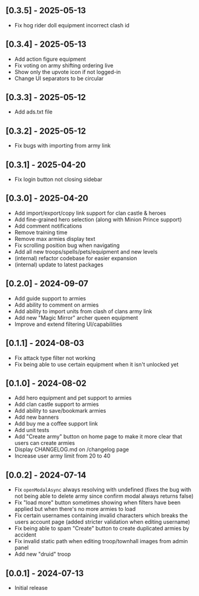 ## [0.3.5] - 2025-05-13

- Fix hog rider doll equipment incorrect clash id

## [0.3.4] - 2025-05-13

- Add action figure equipment
- Fix voting on army shifting ordering live
- Show only the upvote icon if not logged-in
- Change UI separators to be circular

## [0.3.3] - 2025-05-12

- Add ads.txt file

## [0.3.2] - 2025-05-12

- Fix bugs with importing from army link

## [0.3.1] - 2025-04-20

- Fix login button not closing sidebar

## [0.3.0] - 2025-04-20

- Add import/export/copy link support for clan castle & heroes
- Add fine-grained hero selection (along with Minion Prince support)
- Add comment notifications
- Remove training time
- Remove max armies display text
- Fix scrolling position bug when navigating
- Add all new troops/spells/pets/equipment and new levels
- (internal) refactor codebase for easier expansion
- (internal) update to latest packages

## [0.2.0] - 2024-09-07

- Add guide support to armies
- Add ability to comment on armies
- Add ability to import units from clash of clans army link
- Add new "Magic Mirror" archer queen equipment
- Improve and extend filtering UI/capabilities

## [0.1.1] - 2024-08-03

- Fix attack type filter not working
- Fix being able to use certain equipment when it isn't unlocked yet

## [0.1.0] - 2024-08-02

- Add hero equipment and pet support to armies
- Add clan castle support to armies
- Add ability to save/bookmark armies
- Add new banners
- Add buy me a coffee support link
- Add unit tests
- Add "Create army" button on home page to make it more clear that users can create armies
- Display CHANGELOG.md on /changelog page
- Increase user army limit from 20 to 40

## [0.0.2] - 2024-07-14

- Fix `openModalAsync` always resolving with undefined (fixes the bug with not being able to delete army since confirm modal always returns false)
- Fix "load more" button sometimes showing when filters have been applied but when there's no more armies to load
- Fix certain usernames containing invalid characters which breaks the users account page (added stricter validation when editing username)
- Fix being able to spam "Create" button to create duplicated armies by accident
- Fix invalid static path when editing troop/townhall images from admin panel
- Add new "druid" troop

## [0.0.1] - 2024-07-13

- Initial release
